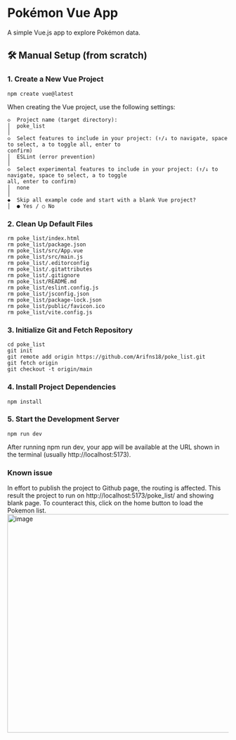 # Pokémon Vue App  

A simple Vue.js app to explore Pokémon data.  

## 🛠️ Manual Setup (from scratch)  

### 1. Create a New Vue Project
```
npm create vue@latest
```

When creating the Vue project, use the following settings:  
```
◇  Project name (target directory):
│  poke_list
│
◇  Select features to include in your project: (↑/↓ to navigate, space to select, a to toggle all, enter to
confirm)
│  ESLint (error prevention)
│
◇  Select experimental features to include in your project: (↑/↓ to navigate, space to select, a to toggle
all, enter to confirm)
│  none
│
◆  Skip all example code and start with a blank Vue project?
│  ● Yes / ○ No
```

### 2. Clean Up Default Files
```
rm poke_list/index.html
rm poke_list/package.json
rm poke_list/src/App.vue
rm poke_list/src/main.js
rm poke_list/.editorconfig
rm poke_list/.gitattributes
rm poke_list/.gitignore
rm poke_list/README.md
rm poke_list/eslint.config.js
rm poke_list/jsconfig.json
rm poke_list/package-lock.json
rm poke_list/public/favicon.ico
rm poke_list/vite.config.js
```

### 3. Initialize Git and Fetch Repository
```
cd poke_list
git init
git remote add origin https://github.com/Arifns18/poke_list.git
git fetch origin
git checkout -t origin/main
```

### 4. Install Project Dependencies
```
npm install
```

### 5. Start the Development Server
```
npm run dev
```

After running npm run dev, your app will be available at the URL shown in the terminal (usually http://localhost:5173).

### Known issue
In effort to publish the project to Github page, the routing is affected. This result the project to run on http://localhost:5173/poke_list/ and showing blank page. To counteract this, click on the home button to load the Pokemon list.
<img width="1268" height="496" alt="image" src="https://github.com/user-attachments/assets/689aced8-e7a9-46ce-8a0e-431dabe1e75f" />


